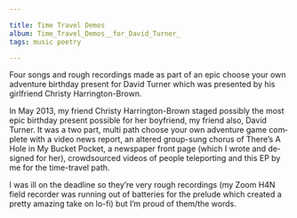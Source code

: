 ```yaml
---

title: Time Travel Demos
album: Time_Travel_Demos__for_David_Turner_
tags: music poetry

---
```


Four songs and rough recordings made as part of an epic choose your own adventure birthday present for David Turner which was presented by his girlfriend Christy Harrington-Brown.

In May 2013, my friend Christy Har­ring­ton-Brown staged pos­sibly the most epic birth­day present pos­sible for her boy­friend, my friend also, David Turner.  It was a two part, multi path choose your own ad­ven­ture game com­plete with a video news re­port, an altered group-sung chorus of There’s A Hole in My Bucket Pocket, a news­pa­per front page (which I wrote and de­signed for her), crowd­sourced videos of people tele­port­ing and this EP by me for the time-travel path.

I was ill on the dead­line so they’re very rough re­cord­ings (my Zoom H4N field re­corder was run­ning out of bat­ter­ies for the pre­lude which cre­ated a pretty amaz­ing take on lo-fi) but I’m proud of them/​the words.
